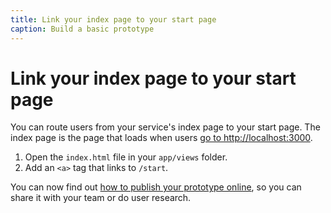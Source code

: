 ```yaml
---
title: Link your index page to your start page
caption: Build a basic prototype
---
```

# Link your index page to your start page

You can route users from your service's index page to your start page. The index page is the page that loads when users [go to http://localhost:3000](http://localhost:3000).

1. Open the `index.html` file in your `app/views` folder.
2. Add an `<a>` tag that links to `/start`.

You can now find out [how to publish your prototype online](/docs/publishing-on-heroku), so you can share it with your team or do user research.
